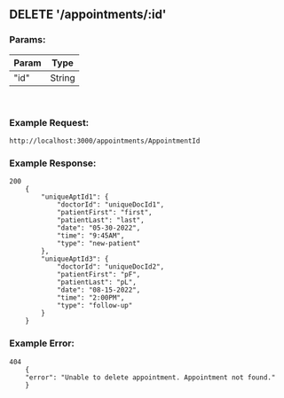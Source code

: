 ## DELETE '/appointments/:id'

### Params: 

| Param  | Type |
| ------------- | ------------- |
| "id" | String |

<br/>

### Example Request:

    http://localhost:3000/appointments/AppointmentId


### Example Response:

    200
        {
            "uniqueAptId1": {
                "doctorId": "uniqueDocId1",
                "patientFirst": "first",
                "patientLast": "last",
                "date": "05-30-2022",
                "time": "9:45AM",
                "type": "new-patient"
            },
            "uniqueAptId3": {
                "doctorId": "uniqueDocId2",
                "patientFirst": "pF",
                "patientLast": "pL",
                "date": "08-15-2022",
                "time": "2:00PM",
                "type": "follow-up"
            }
        } 

### Example Error:

    404
        {
        "error": "Unable to delete appointment. Appointment not found."
        }